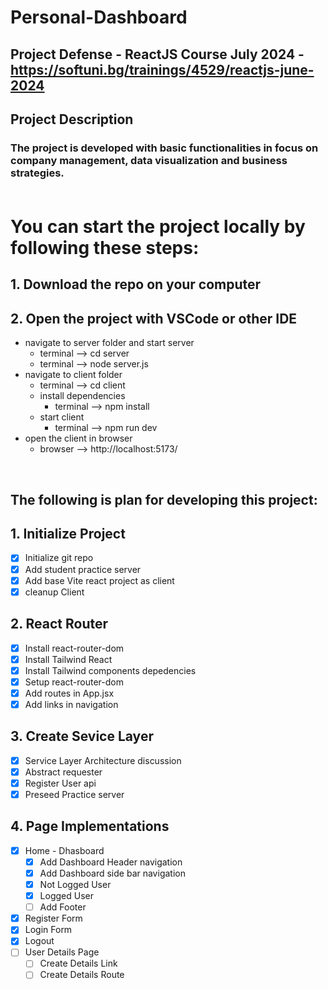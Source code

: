 # Personal-Dashboard
## Project Defense - ReactJS Course July 2024 - https://softuni.bg/trainings/4529/reactjs-june-2024
## Project Description
### The project is developed with basic functionalities in focus on company management, data visualization and business strategies.<br><br>

# You can start the project locally by following these steps:
## 1. Download the repo on your computer
## 2. Open the project with VSCode or other IDE
  - navigate to server folder and start server
      * terminal --> cd server
      * terminal --> node server.js
  - navigate to client folder
      * terminal --> cd client
    - install dependencies
      * terminal --> npm install
    - start client
      * terminal --> npm run dev
  - open the client in browser
    * browser --> http://localhost:5173/

<br>

## The following is plan for developing this project:

## 1. Initialize Project
- [x] Initialize git repo
- [x] Add student practice server
- [x] Add base Vite react project as client
- [x] cleanup Client

## 2. React Router
- [x] Install react-router-dom
- [x] Install Tailwind React
- [x] Install Tailwind components depedencies
- [x] Setup react-router-dom
- [x] Add routes in App.jsx
- [x] Add links in navigation

## 3. Create Sevice Layer
- [x] Service Layer Architecture discussion
- [x] Abstract requester
- [x] Register User api
- [x] Preseed Practice server

## 4. Page Implementations
- [x] Home - Dhasboard
  - [x] Add Dashboard Header navigation
  - [x] Add Dashboard side bar navigation 
  - [x] Not Logged User
  - [x] Logged User
  - [ ] Add Footer
- [x] Register Form
- [x] Login Form
- [x] Logout
- [ ] User Details Page
  - [ ] Create Details Link
  - [ ] Create Details Route